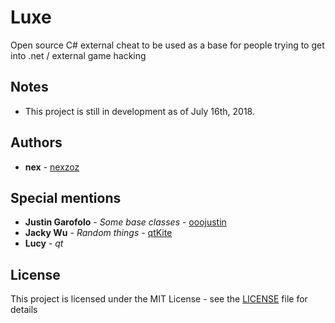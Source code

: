 # Luxe

Open source C# external cheat to be used as a base for people trying to get into .net / external game hacking

## Notes

* This project is still in development as of July 16th, 2018.

## Authors

* **nex** - [nexzoz](https://github.com/nexzoz)

## Special mentions

* **Justin Garofolo** - *Some base classes* - [ooojustin](https://github.com/ooojustin)
* **Jacky Wu** - *Random things* - [qtKite](https://github.com/qtKite)
* **Lucy** - *qt*

## License

This project is licensed under the MIT License - see the [LICENSE](LICENSE.md) file for details
